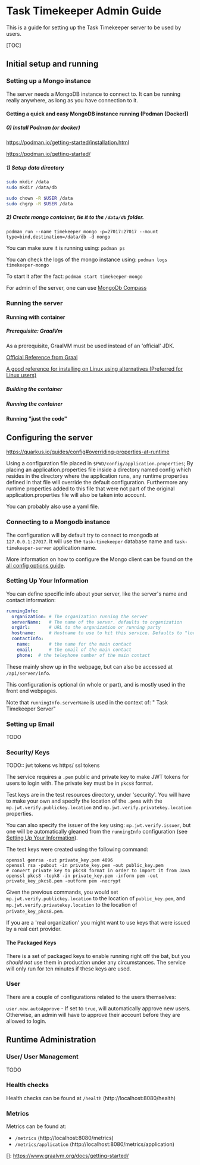 # Task Timekeeper Admin Guide

This is a guide for setting up the Task Timekeeper server to be used by users.

[TOC]

## Initial setup and running

### Setting up a Mongo instance

The server needs a MongoDB instance to connect to. It can be running really anywhere, as long as you have connection to it.

#### Getting a quick and easy MongoDB instance running (Podman (Docker))

##### 0) Install Podman (or docker)

https://podman.io/getting-started/installation.html

https://podman.io/getting-started/

##### 1) Setup data directory

```bash
sudo mkdir /data
sudo mkdir /data/db

sudo chown -R $USER /data 
sudo chgrp -R $USER /data 
``` 

##### 2) Create mongo container, tie it to the `/data/db` folder.  

`podman run --name timekeeper_mongo -p=27017:27017 --mount type=bind,destination=/data/db -d mongo`

You can make sure it is running using: `podman ps`

You can check the logs of the mongo instance using: `podman logs timekeeper-mongo`

To start it after the fact: `podman start timekeeper-mongo`

For admin of the server, one can use [MongoDb Compass](https://www.mongodb.com/products/compass)

### Running the server

#### Running with container

##### Prerequisite: GraalVm

As a prerequisite, GraalVM must be used instead of an 'official' JDK.

[Official Reference from Graal](https://www.graalvm.org/docs/getting-started/)

[A good reference for installing on Linux using alternatives (Preferred for Linux users)](https://gist.github.com/ricardozanini/fa65e485251913e1467837b1c5a8ed28)

##### Building the container

##### Running the container

#### Running "just the code"

## Configuring the server

https://quarkus.io/guides/config#overriding-properties-at-runtime

Using a configuration file placed in `$PWD/config/application.properties`; By placing an application.properties file inside a directory named config which resides in the directory where the application runs, any runtime properties defined in that file will override the default configuration. Furthermore any runtime properties added to this file that were not part of the original application.properties file will also be taken into account.

You can probably also use a yaml file.

### Connecting to a Mongodb instance

The configuration will by default try to connect to mongodb at `127.0.0.1:27017`. It will use the `task-timekeeper` database name and `task-timekeeper-server` application name.

More information on how to configure the Mongo client can be found on the [all config options guide](https://quarkus.io/guides/all-config#quarkus-mongodb-client_quarkus-mongodb-client).

### Setting Up Your Information

You can define specific info about your server, like the server's name and contact information:

```yaml
runningInfo:
  organization: # The organization running the server
  serverName:   # The name of the server. defaults to organization
  orgUrl:       # URL to the organization or running party
  hostname:     # Hostname to use to hit this service. Defaults to "localhost"
  contactInfo:
    name:       # the name for the main contact
    email:      # the email of the main contact
    phone:  # the telephone number of the main contact
```

These mainly show up in the webpage, but can also be accessed at `/api/server/info`.

This configuration is optional (in whole or part), and is mostly used in the front end webpages.

Note that `runningInfo.serverName` is used in the context of: "<serverName> Task Timekeeper Server"

### Setting up Email

TODO

### Security/ Keys

TODO:: jwt tokens vs https/ ssl tokens

The service requires a `.pem` public and private key to make JWT tokens for users to login with. The private key must be in `pkcs8` format.

Test keys are in the test resources directory, under 'security'. You will have to make your own and specify the location of the `.pem`s with the `mp.jwt.verify.publickey.location` and `mp.jwt.verify.privatekey.location` properties.

You can also specify the issuer of the key using: `mp.jwt.verify.issuer`, but one will be automatically gleaned from the `runningInfo` configuration (see [Setting Up Your Information](#Setting_Up_Your_Information)).

The test keys were created using the following command:

```
openssl genrsa -out private_key.pem 4096
openssl rsa -pubout -in private_key.pem -out public_key.pem
# convert private key to pkcs8 format in order to import it from Java
openssl pkcs8 -topk8 -in private_key.pem -inform pem -out private_key_pkcs8.pem -outform pem -nocrypt
```

Given the previous commands, you would set `mp.jwt.verify.publickey.location` to the location of `public_key.pem`, and `mp.jwt.verify.privatekey.location` to the location of `private_key_pkcs8.pem`.  

If you are a 'real organization' you might want to use keys that were issued by a real cert provider.

#### The Packaged Keys

There is a set of packaged keys to enable running right off the bat, but you _should not_ use them in production under any circumstances. The service will only run for ten minutes if these keys are used. 

### User

There are a couple of configurations related to the users themselves:

`user.new.autoApprove` - If set to `true`, will automatically approve new users. Otherwise, an admin will have to approve their account before they are allowed to login.

## Runtime Administration

### User/ User Management

TODO

### Health checks

Health checks can be found at `/health` (http://localhost:8080/health)

### Metrics

Metrics can be found at:
 - `/metrics` (http://localhost:8080/metrics)
 - `/metrics/application` (http://localhost:8080/metrics/application)

[]: https://www.graalvm.org/docs/getting-started/